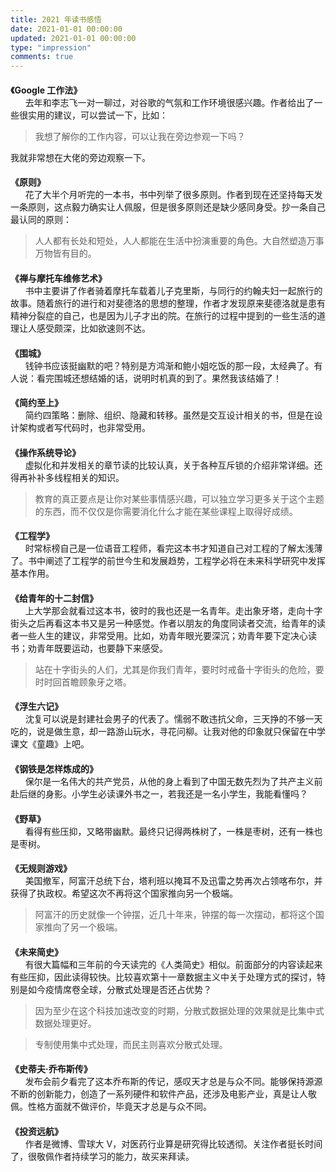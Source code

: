 ```yaml
---
title: 2021 年读书感悟
date: 2021-01-01 00:00:00
updated: 2021-01-01 00:00:00
type: "impression"
comments: true
---
```


<style>
.post-title {
  display: none !important;
}
.posts-expand {
  padding-top: 0px !important;
}
h4{
  margin-bottom: 0px !important;
}
</style>

<h4 id="Google 工作法">《Google 工作法》</h4>&nbsp;&nbsp;&nbsp;&nbsp;&nbsp;&nbsp;去年和李志飞一对一聊过，对谷歌的气氛和工作环境很感兴趣。作者给出了一些很实用的建议，可以尝试一下，比如：

> 我想了解你的工作内容，可以让我在旁边参观一下吗？

我就非常想在大佬的旁边观察一下。

<h4 id="原则">《原则》</h4>&nbsp;&nbsp;&nbsp;&nbsp;&nbsp;&nbsp;花了大半个月听完的一本书，书中列举了很多原则。作者到现在还坚持每天发一条原则，这点毅力确实让人佩服，但是很多原则还是缺少感同身受。抄一条自己最认同的原则：

> 人人都有长处和短处，人人都能在生活中扮演重要的角色。大自然塑造万事万物皆有目的。

<h4 id="禅与摩托车维修艺术">《禅与摩托车维修艺术》</h4>&nbsp;&nbsp;&nbsp;&nbsp;&nbsp;&nbsp;书中主要讲了作者骑着摩托车载着儿子克里斯，与同行的约翰夫妇一起旅行的故事。随着旅行的进行和对斐德洛的思想的整理，作者才发现原来斐德洛就是患有精神分裂症的自己，也是因为儿子才出的院。在旅行的过程中提到的一些生活的道理让人感受颇深，比如欲速则不达。

<h4 id="围城">《围城》</h4>&nbsp;&nbsp;&nbsp;&nbsp;&nbsp;&nbsp;钱钟书应该挺幽默的吧？特别是方鸿渐和鲍小姐吃饭的那一段，太经典了。有人说：看完围城还想结婚的话，说明时机真的到了。果然我该结婚了！

<h4 id="简约至上">《简约至上》</h4>&nbsp;&nbsp;&nbsp;&nbsp;&nbsp;&nbsp;简约四策略：删除、组织、隐藏和转移。虽然是交互设计相关的书，但是在设计架构或者写代码时，也非常受用。

<h4 id="操作系统导论">《操作系统导论》</h4>&nbsp;&nbsp;&nbsp;&nbsp;&nbsp;&nbsp;虚拟化和并发相关的章节读的比较认真，关于各种互斥锁的介绍非常详细。还得再补补多线程相关的知识。

> 教育的真正要点是让你对某些事情感兴趣，可以独立学习更多关于这个主题的东西，而不仅仅是你需要消化什么才能在某些课程上取得好成绩。

<h4 id="工程学">《工程学》</h4>&nbsp;&nbsp;&nbsp;&nbsp;&nbsp;&nbsp;时常标榜自己是一位语音工程师，看完这本书才知道自己对工程的了解太浅薄了。书中阐述了工程学的前世今生和发展趋势，工程学必将在未来科学研究中发挥基本作用。

<h4 id="给青年的十二封信">《给青年的十二封信》</h4>&nbsp;&nbsp;&nbsp;&nbsp;&nbsp;&nbsp;上大学那会就看过这本书，彼时的我也还是一名青年。走出象牙塔，走向十字街头之后再看这本书又是另一种感觉。作者以朋友的角度同读者交流，给青年的读者一些人生的建议，非常受用。比如，劝青年眼光要深沉；劝青年要下定决心读书；劝青年既要运动，也要静下来感受。

> 站在十字街头的人们，尤其是你我们青年，要时时戒备十字街头的危险，要时时回首瞻顾象牙之塔。

<h4 id="浮生六记">《浮生六记》</h4>&nbsp;&nbsp;&nbsp;&nbsp;&nbsp;&nbsp;沈复可以说是封建社会男子的代表了。懦弱不敢违抗父命，三天挣的不够一天吃的，说是做生意，却一路游山玩水，寻花问柳。让我对他的印象就只保留在中学课文《童趣》上吧。

<h4 id="钢铁是怎样炼成的">《钢铁是怎样炼成的》</h4>&nbsp;&nbsp;&nbsp;&nbsp;&nbsp;&nbsp;保尔是一名伟大的共产党员，从他的身上看到了中国无数先烈为了共产主义前赴后继的身影。小学生必读课外书之一，若我还是一名小学生，我能看懂吗？

<h4 id="野草">《野草》</h4>&nbsp;&nbsp;&nbsp;&nbsp;&nbsp;&nbsp;看得有些压抑，又略带幽默。最终只记得两株树了，一株是枣树，还有一株也是枣树。

<h4 id="无规则游戏">《无规则游戏》</h4>&nbsp;&nbsp;&nbsp;&nbsp;&nbsp;&nbsp;美国撤军，阿富汗总统下台，塔利班以掩耳不及迅雷之势再次占领喀布尔，并获得了执政权。希望这次不再将这个国家推向另一个极端。

> 阿富汗的历史就像一个钟摆，近几十年来，钟摆的每一次摆动，都将这个国家推向了另一个极端。

<h4 id="未来简史">《未来简史》</h4>&nbsp;&nbsp;&nbsp;&nbsp;&nbsp;&nbsp;有很大篇幅和三年前的今天读完的《人类简史》相似。前面部分的内容读起来有些压抑，因此读得较快。比较喜欢第十一章数据主义中关于处理方式的探讨，特别是如今疫情席卷全球，分散式处理是否还占优势？

> 因为至少在这个科技加速改变的时期，分散式数据处理的效果就是比集中式数据处理更好。

> 专制使用集中式处理，而民主则喜欢分散式处理。

<h4 id="史蒂夫·乔布斯传">《史蒂夫·乔布斯传》</h4>&nbsp;&nbsp;&nbsp;&nbsp;&nbsp;&nbsp;发布会前夕看完了这本乔布斯的传记，感叹天才总是与众不同。能够保持源源不断的创新能力，创造了一系列硬件和软件产品，还涉及电影产业，真是让人敬佩。性格方面就不做评价，毕竟天才总是与众不同。

<h4 id="投资远航">《投资远航》</h4>&nbsp;&nbsp;&nbsp;&nbsp;&nbsp;&nbsp;作者是微博、雪球大 V，对医药行业算是研究得比较透彻。关注作者挺长时间了，很敬佩作者持续学习的能力，故买来拜读。